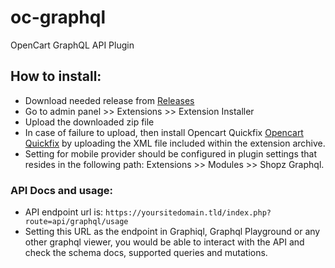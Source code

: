 # oc-graphql
OpenCart GraphQL API Plugin

## How to install:
* Download needed release from [Releases](https://github.com/malsapp/opencart-graphql/releases)
* Go to admin panel >> Extensions >> Extension Installer
* Upload the downloaded zip file
* In case of failure to upload, then install Opencart Quickfix [Opencart Quickfix](https://www.opencart.com/index.php?route=marketplace/extension/info&extension_id=18892) by uploading the XML file included within the extension archive.
* Setting for mobile provider should be configured in plugin settings that resides in the following path: Extensions >> Modules >> Shopz Graphql.

### API Docs and usage:
* API endpoint url is: `https://yoursitedomain.tld/index.php?route=api/graphql/usage`
* Setting this URL as the endpoint in Graphiql, Graphql Playground or any other graphql viewer, you would be able to interact with the API and check the schema docs, supported queries and mutations.
